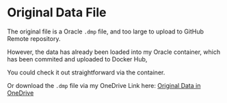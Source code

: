 # Original Data File

The original file is a Oracle `.dmp` file, and too large to upload to GitHub Remote repository.

However, the data has already been loaded into my Oracle container, which has been commited and uploaded to Docker Hub,

You could check it out straightforward via the container.

Or download the `.dmp` file via my OneDrive Link here: [Original Data in OneDrive](https://trentu-my.sharepoint.com/:f:/g/personal/smarshu_trentu_ca/EmZPhVG09RdKpmR5w6kUqWcBQqZp-C5pPqMRUBL2pwHOBQ?e=3yie8K) 
